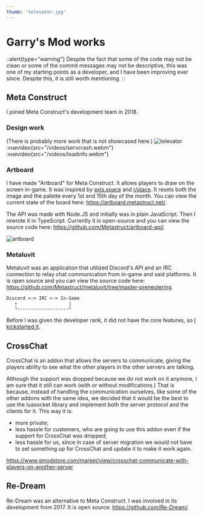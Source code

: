```yaml
---
thumb: 'televator.jpg'
---
```


# Garry's Mod works
::alert{type="warning"}
Despite the fact that some of the code may not be clean or some of the
commit messages may not be descriptive, this was one of my starting
points as a developer, and I have been improving ever since. Despite this,
it is still worth mentioning.
::

## Meta Construct
I joined Meta Construct's development team in 2018.

### Design work
(There is probably more work that is not showcased here.)
![televator](/images/televator.jpg)
:vuevideo{src="/videos/servcrash.webm"}
:vuevideo{src="/videos/loadinfo.webm"}

### Artboard
I have made "Artboard" for Meta Construct. It allows players to draw
on the screen in-game. It was inspired by [pxls.space](https://pxls.space/)
and [r/place](https://reddit.com/r/place). It resets both the image and the
palette every 1st and 15th day of the month. You can view the current state
of the board here: https://artboard.metastruct.net/.

The API was made with Node.JS and initially was in plain JavaScript. Then I
rewrote it in TypeScript. Currently it is open-source and you can view the
source code here: https://github.com/Metastruct/artboard-api/.

![artboard](/images/artboard.jpg)

### Metaluvit
Metaluvit was an application that utilized Discord's API and an IRC
connection to relay chat communication from in-game and said platforms. It
is open source and you can view the source code here:
https://github.com/Metastruct/metaluvit/tree/master-preneutering.

```
Discord <-> IRC <-> In-Game
   ↑                   |
   ╰-------------------╯
```

Before I was given the developer rank, it did not have the core features, so
[I kickstarted it](https://github.com/Metastruct/metaluvit/pull/1).

## CrossChat
CrossChat is an addon that allows the servers to communicate, giving the
players ability to see what the other players in the other servers are
talking.

Although the support was dropped because we do not work on it anymore, I
am sure that it still can work (with or without modifications.) That is
because, instead of handling the communication ourselves, like some of
the other addons with the same idea, we decided that it would be the best
to use the luasocket library and implement both the server protocol and
the clients for it. This way it is:
- more private;
- less hassle for customers, who are going to use this addon even if the
support for CrossChat was dropped;
- less hassle for us, since in case of server migration we would not have
to set something up for CrossChat and update it to make it work again.

https://www.gmodstore.com/market/view/crosschat-communicate-with-players-on-another-server

## Re-Dream
Re-Dream was an alternative to Meta Construct. I was involved in its
development from 2017. It is open source: https://github.com/Re-Dream/.